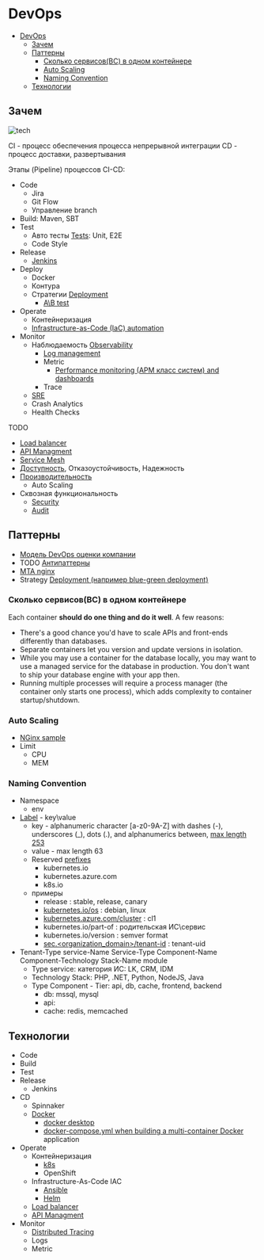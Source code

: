# DevOps

- [DevOps](#devops)
  - [Зачем](#зачем)
  - [Паттерны](#паттерны)
    - [Сколько сервисов(BC) в одном контейнере](#сколько-сервисовbc-в-одном-контейнере)
    - [Auto Scaling](#auto-scaling)
    - [Naming Convention](#naming-convention)
  - [Технологии](#технологии)

## Зачем

![tech](https://substackcdn.com/image/fetch/w_848,c_limit,f_webp,q_auto:good,fl_progressive:steep/https%3A%2F%2Fbucketeer-e05bbc84-baa3-437e-9518-adb32be77984.s3.amazonaws.com%2Fpublic%2Fimages%2F05104299-813f-4df7-91d1-e143fd1ee6a6_1016x571.png)

CI - процесс обеспечения процесса непрерывной интеграции
CD - процесс доставки, развертывания

Этапы (Pipeline) процессов CI-CD:

- Code
  - Jira
  - Git Flow
  - Управление branch
- Build: Maven, SBT
- Test
  - Авто тесты [Tests](pattern/test.md): Unit, E2E
  - Code Style
- Release
  - [Jenkins](../technology/ci-cd/jenkins.md)
- Deploy
  - Docker
  - Контура
  - Стратегии [Deployment](pattern/deployment/pattern.deploy.md)
    - [A\B test](ref/abtesting.md)
- Operate
  - Контейнеризация
  - [Infrastructure-as-Code (IaC) automation](../technology/ci-cd/ioc.md)
- Monitor
  - Наблюдаемость [Observability](ability/observability.md)
    - [Log management](../technology/observability/logging.md)
    - Metric
      - [Performance monitoring (APM класс систем) and dashboards](system.class/apm.md)
    - Trace
  - [SRE](../devops/sre.md)
  - Crash Analytics
  - Health Checks

TODO

- [Load balancer](../technology/middleware/loadbalancer.md)
- [API Managment](../api/api-managment.md)
- [Service Mesh](../technology/middleware/servicemesh.md)
- [Доступность](ability/availability.md), Отказоустойчивость, Надежность
- [Производительность](ability/performance.md)
  - Auto Scaling
- Сквозная функциональность
  - [Security](ability/security.md)
  - [Audit](pattern/observability/pattern.audit.md)

## Паттерны

- [Модель DevOps оценки компании](http://agilemindset.ru/%d0%bc%d0%be%d0%b4%d0%b5%d0%bb%d1%8c-%d0%be%d1%86%d0%b5%d0%bd%d0%ba%d0%b8-%d0%ba%d0%be%d0%bc%d0%bf%d0%b5%d1%82%d0%b5%d0%bd%d1%86%d0%b8%d0%b9-devops-%d0%b2-miro/)
- TODO [Антипаттерны](https://mcs.mail.ru/blog/antipatterny-deploya-v-kubernetes)
- [MTA nginx](https://www.nginx.com/blog/enabling-multi-tenancy-namespace-isolation-in-kubernetes-with-nginx/)
- Strategy [Deployment (например blue-green deployment)](pattern/deployment/pattern.deploy.md)

### Сколько сервисов(BC) в одном контейнере

Each container __should do one thing and do it well__. A few reasons:

- There's a good chance you'd have to scale APIs and front-ends differently than databases.
- Separate containers let you version and update versions in isolation.
- While you may use a container for the database locally, you may want to use a managed service for the database in production. You don't want to ship your database engine with your app then.
- Running multiple processes will require a process manager (the container only starts one process), which adds complexity to container startup/shutdown.

### Auto Scaling

- [NGinx sample](https://www.nginx.com/blog/microservices-march-reduce-kubernetes-latency-with-autoscaling?mkt_tok=NjUzLVNNQy03ODMAAAGDoZc8tPFlFaIeMTkzcjbbLlI4Pk4BFagxrtzVyB8ZNM49BVO7w6eXPd56CdEOAe8AVXs53VxDwocBuOsl44YWrJj4nu6ULQB5gGE7c8YP5juQrkPKjg)
- Limit
  - CPU
  - MEM

### Naming Convention

- Namespace
  - env
- [Label](https://www.split.io/blog/kubernetes-labels-best-practices/) - key\value
  - key - alphanumeric character \[a-z0-9A-Z\] with dashes (-), underscores (_), dots (.), and alphanumerics between, [max length 253](https://kubernetes.io/docs/concepts/overview/working-with-objects/labels/#syntax-and-character-set)
  - value - max length 63
  - Reserved [prefixes](https://kubernetes.io/docs/reference/labels-annotations-taints/)
    - kubernetes.io
    - kubernetes.azure.com
    - k8s.io
  - примеры
    - release : stable, release, canary
    - [kubernetes.io/os](https://kubernetes.io/docs/concepts/overview/working-with-objects/common-labels/#labels) : debian, linux
    - [kubernetes.azure.com/cluster](https://learn.microsoft.com/en-us/azure/aks/use-labels#reserved-system-labels) : cl1
    - kubernetes.io/part-of : родительская ИС\сервис
    - kubernetes.io/version : semver format
    - [sec.<organization_domain>/tenant-id](https://www.helpnetsecurity.com/2021/05/26/kubernetes-security/) : tenant-uid
- Tenant-Type service-Name Service-Type Component-Name Component-Technology Stack-Name module
  - Type service: категория ИС: LK, CRM, IDM
  - Technology Stack: PHP, .NET, Python, NodeJS, Java
  - Type Component - Tier: api, db, cache, frontend, backend
    - db: mssql, mysql
    - api:
    - cache: redis, memcached

## Технологии

- Code
- Build
- Test
- Release
  - Jenkins
- CD
  - Spinnaker
  - [Docker](../technology/ci-cd/docker.md)
    - [docker desktop](../technology/ci-cd/docker.md)
    - [docker-compose.yml when building a multi-container Docker](../technology/ci-cd/docker.md) application
- Operate
  - Контейнеризация
    - [k8s](../technology/ci-cd/k8s.md)
    - OpenShift
  - Infrastructure-As-Code IAC
    - [Ansible](../technology/ci-cd/ansible.md)
    - [Helm](../technology/ci-cd/helm.md)
  - [Load balancer](../technology/middleware/loadbalancer.md)
  - [API Managment](../api/api-managment.md)
- Monitor
  - [Distributed Tracing](../technology/observability/tracing.distributed.md)
  - Logs
  - Metric
